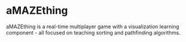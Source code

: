 # aMAZEthing



aMAZEthing is a real-time multiplayer game with a visualization learning component - all focused on teaching sorting and pathfinding algorithms.

